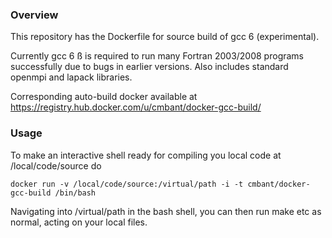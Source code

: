 ### Overview

This repository has the Dockerfile for source build of gcc 6 (experimental).

Currently gcc 6 ß is required to run many Fortran 2003/2008 programs successfully due
to bugs in earlier versions. Also includes standard openmpi and lapack libraries.

Corresponding auto-build docker available at 
https://registry.hub.docker.com/u/cmbant/docker-gcc-build/
 
### Usage

To make an interactive shell ready for compiling you local code at /local/code/source
do

    docker run -v /local/code/source:/virtual/path -i -t cmbant/docker-gcc-build /bin/bash
    
Navigating into /virtual/path in the bash shell, you can then run make etc as normal, acting
on your local files.